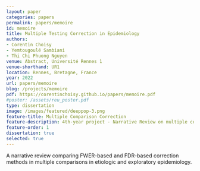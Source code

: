 ```yaml
---
layout: paper
categories: papers
permalink: papers/memoire
id: memoire
title: Multiple Testing Correction in Epidemiology
authors:
- Corentin Choisy
- Yemtougoulé Sambiani
- Thi Chi Phuong Nguyen
venue: Abstract, Université Rennes 1
venue-shorthand: UR1
location: Rennes, Bretagne, France
year: 2022
url: papers/memoire
blog: /projects/memoire
pdf: https://corentinchoisy.github.io/papers/memoire.pdf
#poster: /assets/reu_poster.pdf
type: dissertation
image: /images/featured/deeppop-3.png
feature-title: Multiple Comparison Correction
feature-description: 4th-year project - Narrative Review on multiple comparison correction in epidemiology
feature-order: 1
dissertation: true
selected: true
---
```


A narrative review comparing FWER-based and FDR-based correction methods in multiple comparisons in etiologic and exploratory epidemiology.
